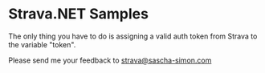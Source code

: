 Strava.NET Samples
=============

The only thing you have to do is assigning a valid auth token from Strava to the variable "token".

Please send me your feedback to strava@sascha-simon.com
